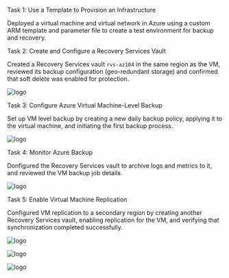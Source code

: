 Task 1: Use a Template to Provision an Infrastructure

Deployed a virtual machine and virtual network in Azure using a custom ARM template and parameter file to create a test environment for backup and recovery.

Task 2: Create and Configure a Recovery Services Vault

Created a Recovery Services vault  `rvs-az104` in the same region as the VM, reviewed its backup configuration (geo-redundant storage) and confirmed that soft delete was enabled for protection.

![logo]()

Task 3: Configure Azure Virtual Machine-Level Backup

Set up VM level backup by creating a new daily backup policy, applying it to the virtual machine, and initiating the first backup process.

![logo]()



Task 4: Monitor Azure Backup

Donfigured the Recovery Services vault to archive logs and metrics to it, and reviewed the VM backup job details.

![logo]()

Task 5: Enable Virtual Machine Replication

Configured VM replication to a secondary region by creating another Recovery Services vault, enabling replication for the VM, and verifying that synchronization completed successfully.

![logo]()

![logo]()

![logo]()
